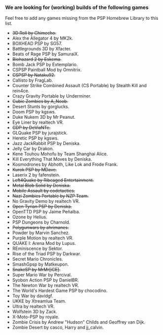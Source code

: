 ### We are looking for (working) builds of the following games

Feel free to add any games missing from the PSP Homebrew Library to this list.

- <s>3D Roll by Chimecho.</s>
- Alex the Allegator 4 by MK2k.
- BOXHEAD PSP by SG57.
- Battlegrounds 3D by Xfacter.
- Beats of Rage PSP by SamuraiX.
- <s>Biohazard 2 by Eskema.</s>
- Bomb Jack PSP by Extemplario.
- CSPSP Paintball Mod by Omnitrix.
- <s>CSPSP by Nataku92.</s>
- Callisto by FragLab.
- Counter Strike Combined Assault (CS Portable) by Stealth Kill and rein4ce.
- Crazy Gravity Portable by Underminer.
- <s>Cubic Zombies by A_Noob.</s>
- Desert Stunts by gorglucks.
- Doom PSP by kgsws.
- Duke Nukem 3D by Mr Peanut.
- Eye Liner by realtech VR.
- <s>GDP by DeViaNTe.</s>
- GLQuake PSP by jurajstick.
- Heretic PSP by kgsws.
- Jazz JackRabbit PSP by Deniska.
- Jelly Car by Drakon.
- Kene Touhou Mohofu by Team Shanghai Alice.
- Kill Everything That Moves by Deniska.
- Kosmodrones by Abhoth, Like Lok and Frode Frank.
- <s>Kurok PSP by MDave.</s>
- Laserix 2 by fafenstein.
- <s>Left4Quake by Ribcaged Entertainment.</s>
- <s>Metal Blob Solid by Deniska.</s>
- <s>Mobile Assault by codetactics.</s>
- <s>Nazi Zombies Portable by NZP Team.</s>
- No Gravity Demo by realtech VR.
- <s>Open Tyrian PSP by Deniska.</s>
- OpenTTD PSP by Jaime Peñalba.
- Ozone by Helius.
- PSP Dungeons by Charnold.
- <s>Polygunwars by ahrimanes.</s>
- Powder by Marvin Sanchez.
- Purple Motion by realtech VR.
- QUAKE I: Arena Mod by Lupus.
- REminiscence by Sektor.
- Rise of the Triad PSP by Darkwar.
- Secret Mario Chronicles.
- SmashGpsp by Matkeupon.
- <s>SnakeSP by MrMr[iCE].</s>
- Super Mario War by Percival.
- Syobon Action PSP by DanielBR.
- The Newton War by realtech VR.
- The World's Hardest Game PSP by chocodino.
- Toy War by davidgf.
- UKKE by Xtreamlua Team.
- Ultra by realtech VR.
- Wolfstein 3D by Zack.
- X-Moto-PSP by royale.
- Zombie Crisis by Andrew "Hudson" Childs and Geoffrey van Dijk.
- Zombie Desert by casco, Harry and jj_calvin.

